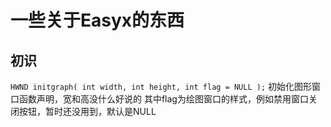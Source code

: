 # 一些关于Easyx的东西
## 初识
`HWND initgraph(
	int width,
	int height,
	int flag = NULL
);`
初始化图形窗口函数声明，宽和高没什么好说的
其中flag为绘图窗口的样式，例如禁用窗口关闭按钮，暂时还没用到，默认是NULL
